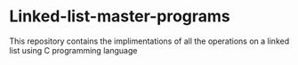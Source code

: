 # Linked-list-master-programs
This repository contains the implimentations of all the operations on a linked list using C programming language
